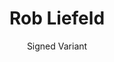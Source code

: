 ---
title: Rob Liefeld
issue: Brigade Remastered GOLD FOIL Variant
issue_nr: 1
full_title: ""
subtitle: Signed Variant
release_date: Sep 2022
release_year: 2022
format: Misc
pages: 32
signed_by: Rob Liefeld
price: 60.00
---